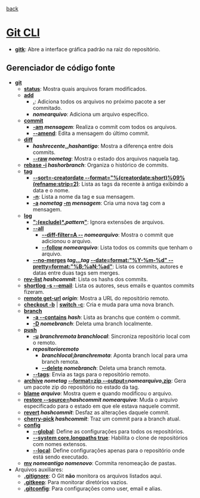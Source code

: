 [back](../readme.md)
# [Git CLI](https://git-scm.com/)
* **<ins>gitk</ins>**: Abre a interface gráfica padrão na raiz do repositório.
## Gerenciador de código fonte
- **<ins>git</ins>**
  * **<ins>status</ins>**: Mostra quais arquivos foram modificados.
  * **<ins>add</ins>**
    * **<ins>.</ins>**: Adiciona todos os arquivos no próximo pacote a ser commitado.
    * **_nomearquivo_**: Adiciona um arquivo específico. 
  * **<ins>commit</ins>**
    * **<ins>-am</ins> _mensagem_**: Realiza o commit com todos os arquivos.
    * **<ins>--amend</ins>**: Edita a mensagem do último commit.
  * **<ins>diff</ins>**
    * **_hashrecente_<ins>..</ins>_hashantigo_**: Mostra a diferença entre dois commits.
    * **<ins>--raw</ins> _nometag_**: Mostra o estado dos arquivos naquela tag.
  * **<ins>rebase -i</ins> _hashorbranch_**: Organiza o histórico de commits.
  * **<ins>tag</ins>**
    * **<ins>--sort=-creatordate --format="%(creatordate:short)%09%(refname:strip=2)</ins>**: Lista as tags da recente à antiga exibindo a data e o nome.
    * **<ins>-n</ins>**: Lista a nome da tag e sua mensagem.
    * **<ins>-a</ins> _nometag_ <ins>-m</ins> _mensagem_**: Cria uma nova tag com a mensagem.
  * **<ins>log</ins>**
    * **<ins>":(exclude)*.</ins>_pattern_<ins>"</ins>**: Ignora extensões de arquivos.
    * **<ins>--all</ins>**
      * **<ins>--diff-filter=A --</ins> _nomearquivo_**: Mostra o commit que adicionou o arquivo.
      * **<ins>--follow</ins> _nomearquivo_**: Lista todos os commits que tenham o arquivo.
    * **<ins>--no-merges</ins> _tag_<ins>...</ins>_tag_ <ins>--date=format:"%Y-%m-%d" --pretty=format:"%B;%aN;%ad"</ins>**: Lista os commits, autores e datas entre duas tags sem merges.
  * **<ins>rev-list</ins> _hashcommit_**: Lista os hashs dos commits.
  * **<ins>shortlog -s --email</ins>**: Lista os autores, seus emails e quantos commits fizeram.
  * **<ins>remote get-url</ins> _origin_**: Mostra a URL do repositório remoto.
  * **<ins>checkout -b</ins>** | **<ins>switch -c</ins>**: Cria e muda para uma nova branch.
  * **<ins>branch</ins>**
    * **<ins>-a --contains</ins> _hash_**: Lista as branchs que contém o commit.
    * **<ins>-D</ins> _nomebranch_**: Deleta uma branch localmente.
  * **<ins>push</ins>**
    * **<ins>-u</ins> _branchremota_ _branchlocal_**: Sincroniza repositório local com o remoto.
    * **_repositorioremoto_**
      * **_branchlocal_<ins>:</ins>_branchremota_**: Aponta branch local para uma branch remota.
      * **<ins>--delete</ins> _nomebranch_**: Deleta uma branch remota.
    * **<ins>--tags</ins>**: Envia as tags para o repositório remoto.
  * **<ins>archive</ins> _nometag_ <ins>--format=zip --output=</ins>_nomearquivo_<ins>.zip</ins>**: Gera um pacote zip do repositório no estado da tag.
  * **<ins>blame</ins> _arquivo_**: Mostra quem e quando modificou o arquivo.
  * **<ins>restore --source=</ins>_hashcommit_ _nomearquivo_**: Muda o arquivo especificado para o estado em que ele estava naquele commit.
  * **<ins>revert</ins> _hashcommit_**: Desfaz as alterações daquele commit.
  * **<ins>cherry-pick</ins> _hashcommit_**: Traz um commit para a branch atual.
  * **<ins>config</ins>**
    * **<ins>--global</ins>**: Define as configurações para todos os repositórios.
    * **<ins>--system core.longpaths true</ins>**: Habilita o clone de repositórios com nomes extensos.
    * **<ins>--local</ins>**: Define configurações apenas para o repositório onde está sendo executado.
  * **<ins>mv</ins> _nomeantigo_ _nomenovo_**: Commita renomeação de pastas.
- Arquivos auxiliares:
  * **<ins>.gitignore</ins>**: O Git **não** monitora os arquivos listados aqui.
  * **<ins>.gitkeep</ins>**: Para monitorar diretórios vazios.
  * **<ins>.gitconfig</ins>**: Para configurações como user, email e alias.